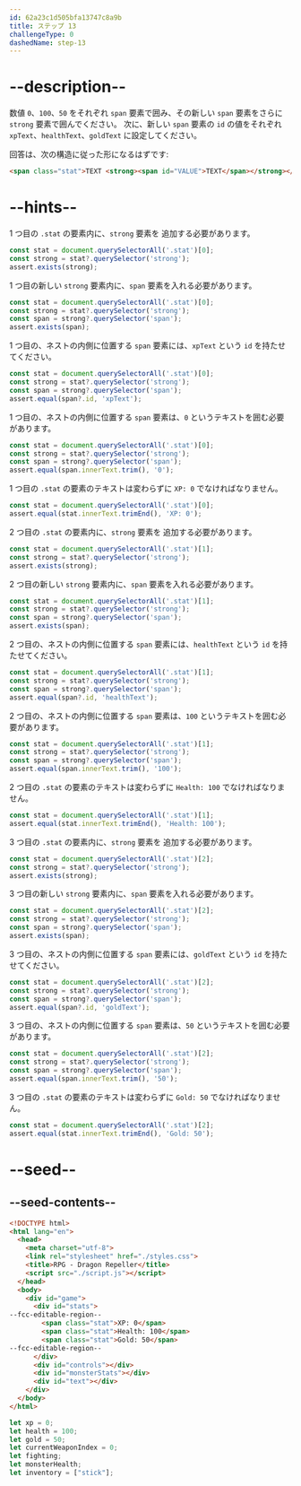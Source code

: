 ```yaml
---
id: 62a23c1d505bfa13747c8a9b
title: ステップ 13
challengeType: 0
dashedName: step-13
---
```


# --description--

数値 `0`、`100`、`50` をそれぞれ `span` 要素で囲み、その新しい `span` 要素をさらに `strong` 要素で囲んでください。 次に、新しい `span` 要素の `id` の値をそれぞれ `xpText`、`healthText`、`goldText` に設定してください。

回答は、次の構造に従った形になるはずです:

```html
<span class="stat">TEXT <strong><span id="VALUE">TEXT</span></strong></span>
```

# --hints--

1 つ目の `.stat` の要素内に、`strong` 要素を 追加する必要があります。

```js
const stat = document.querySelectorAll('.stat')[0];
const strong = stat?.querySelector('strong');
assert.exists(strong);
```

1 つ目の新しい `strong` 要素内に、`span` 要素を入れる必要があります。

```js
const stat = document.querySelectorAll('.stat')[0];
const strong = stat?.querySelector('strong');
const span = strong?.querySelector('span');
assert.exists(span);
```

1 つ目の、ネストの内側に位置する `span` 要素には、`xpText` という `id` を持たせてください。

```js
const stat = document.querySelectorAll('.stat')[0];
const strong = stat?.querySelector('strong');
const span = strong?.querySelector('span');
assert.equal(span?.id, 'xpText');
```

1 つ目の、ネストの内側に位置する `span` 要素は、`0` というテキストを囲む必要があります。

```js
const stat = document.querySelectorAll('.stat')[0];
const strong = stat?.querySelector('strong');
const span = strong?.querySelector('span');
assert.equal(span.innerText.trim(), '0');
```

1 つ目の `.stat` の要素のテキストは変わらずに `XP: 0` でなければなりません。

```js
const stat = document.querySelectorAll('.stat')[0];
assert.equal(stat.innerText.trimEnd(), 'XP: 0');
```

2 つ目の `.stat` の要素内に、`strong` 要素を 追加する必要があります。

```js
const stat = document.querySelectorAll('.stat')[1];
const strong = stat?.querySelector('strong');
assert.exists(strong);
```

2 つ目の新しい `strong` 要素内に、`span` 要素を入れる必要があります。

```js
const stat = document.querySelectorAll('.stat')[1];
const strong = stat?.querySelector('strong');
const span = strong?.querySelector('span');
assert.exists(span);
```

2 つ目の、ネストの内側に位置する `span` 要素には、`healthText` という `id` を持たせてください。

```js
const stat = document.querySelectorAll('.stat')[1];
const strong = stat?.querySelector('strong');
const span = strong?.querySelector('span');
assert.equal(span?.id, 'healthText');
```

2 つ目の、ネストの内側に位置する `span` 要素は、`100` というテキストを囲む必要があります。

```js
const stat = document.querySelectorAll('.stat')[1];
const strong = stat?.querySelector('strong');
const span = strong?.querySelector('span');
assert.equal(span.innerText.trim(), '100');
```

2 つ目の `.stat` の要素のテキストは変わらずに `Health: 100` でなければなりません。

```js
const stat = document.querySelectorAll('.stat')[1];
assert.equal(stat.innerText.trimEnd(), 'Health: 100');
```

3 つ目の `.stat` の要素内に、`strong` 要素を 追加する必要があります。

```js
const stat = document.querySelectorAll('.stat')[2];
const strong = stat?.querySelector('strong');
assert.exists(strong);
```

3 つ目の新しい `strong` 要素内に、`span` 要素を入れる必要があります。

```js
const stat = document.querySelectorAll('.stat')[2];
const strong = stat?.querySelector('strong');
const span = strong?.querySelector('span');
assert.exists(span);
```

3 つ目の、ネストの内側に位置する `span` 要素には、`goldText` という `id` を持たせてください。

```js
const stat = document.querySelectorAll('.stat')[2];
const strong = stat?.querySelector('strong');
const span = strong?.querySelector('span');
assert.equal(span?.id, 'goldText');
```

3 つ目の、ネストの内側に位置する `span` 要素は、`50` というテキストを囲む必要があります。

```js
const stat = document.querySelectorAll('.stat')[2];
const strong = stat?.querySelector('strong');
const span = strong?.querySelector('span');
assert.equal(span.innerText.trim(), '50');
```

3 つ目の `.stat` の要素のテキストは変わらずに `Gold: 50` でなければなりません。

```js
const stat = document.querySelectorAll('.stat')[2];
assert.equal(stat.innerText.trimEnd(), 'Gold: 50');
```

# --seed--

## --seed-contents--

```html
<!DOCTYPE html>
<html lang="en">
  <head>
    <meta charset="utf-8">
    <link rel="stylesheet" href="./styles.css">
    <title>RPG - Dragon Repeller</title>
    <script src="./script.js"></script>
  </head>
  <body>
    <div id="game">
      <div id="stats">
--fcc-editable-region--
        <span class="stat">XP: 0</span>
        <span class="stat">Health: 100</span>
        <span class="stat">Gold: 50</span>
--fcc-editable-region--
      </div>
      <div id="controls"></div>
      <div id="monsterStats"></div>
      <div id="text"></div>
    </div>
  </body>
</html>
```

```js
let xp = 0;
let health = 100;
let gold = 50;
let currentWeaponIndex = 0;
let fighting;
let monsterHealth;
let inventory = ["stick"];
```

